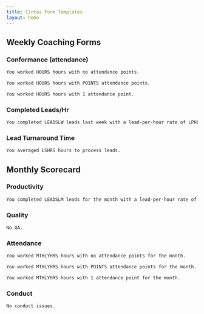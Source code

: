 ```yaml
---
title: Cintas Form Templates
layout: home
---
```


## Weekly Coaching Forms

### Conformance (attendance)

```markdown
You worked HOURS hours with no attendance points.
```

```markdown
You worked HOURS hours with POINTS attendance points.
```

```markdown
You worked HOURS hours with 1 attendance point.
```

### Completed Leads/Hr

```markdown
You completed LEADSLW leads last week with a lead-per-hour rate of LPHLW.
```

### Lead Turnaround Time

```markdown
You averaged LSHRS hours to process leads.
```

## Monthly Scorecard

### Productivity

```markdown
You completed LEADSLM leads for the month with a lead-per-hour rate of LPHLM. You averaged LSHRS hours to process Leadshare leads and AOLHRS to process all others, TOTHRS overall.
```

### Quality

```markdown
No QA.
```

### Attendance

```markdown
You worked MTHLYHRS hours with no attendance points for the month.
```

```markdown
You worked MTHLYHRS hours with POINTS attendance points for the month.
```

```markdown
You worked MTHLYHRS hours with 1 attendance point for the month.
```

### Conduct

```markdown
No conduct issues.
```
